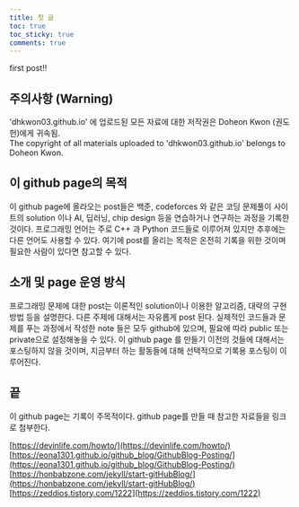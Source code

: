 ```yaml
---
title: 첫 글
toc: true
toc_sticky: true
comments: true
---
```


first post!!  
## 주의사항 (Warning)
'dhkwon03.github.io' 에 업로드된 모든 자료에 대한 저작권은 Doheon Kwon (권도헌)에게 귀속됨.  
The copyright of all materials uploaded to 'dhkwon03.github.io' belongs to Doheon Kwon.  
## 이 github page의 목적
이 github page에 올라오는 post들은 백준, codeforces 와 같은 코딩 문제풀이 사이트의 solution 이나 AI, 딥러닝, chip design 등을 연습하거나 연구하는 과정을 기록한 것이다. 프로그래밍 언어는 주로 C++ 과 Python 코드들로 이루어져 있지만 추후에는 다른 언어도 사용할 수 있다. 여기에 post를 올리는 목적은 온전히 기록을 위한 것이며 필요한 사람이 있다면 참고할 수 있다.
## 소개 및 page 운영 방식
프로그래밍 문제에 대한 post는 이론적인 solution이나 이용한 알고리즘, 대략의 구현 방법 등을 설명한다. 다른 주제에 대해서는 자유롭게 post 된다. 실제적인 코드들과 문제를 푸는 과정에서 작성한 note 들은 모두 github에 있으며, 필요에 따라 public 또는 private으로 설정해놓을 수 있다.
이 github page 를 만들기 이전의 것들에 대해서는 포스팅하지 않을 것이며, 지금부터 하는 활동들에 대해 선택적으로 기록용 포스팅이 이루어진다.  
## 끝
이 github page는 기록이 주목적이다. github page를 만들 때 참고한 자료들을 링크로 첨부한다.

[https://devinlife.com/howto/](https://devinlife.com/howto/)  
[https://eona1301.github.io/github_blog/GithubBlog-Posting/](https://eona1301.github.io/github_blog/GithubBlog-Posting/)  
[https://honbabzone.com/jekyll/start-gitHubBlog/](https://honbabzone.com/jekyll/start-gitHubBlog/)  
[https://zeddios.tistory.com/1222](https://zeddios.tistory.com/1222)
